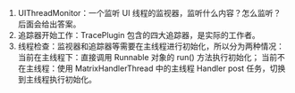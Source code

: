 1. UIThreadMonitor：一个监听 UI 线程的监视器，监听什么内容？怎么监听？后面会给出答案。
2. 追踪器开始工作：TracePlugin 包含的四大追踪器，是实际的工作者。 
3. 线程检查：监视器和追踪器等需要在主线程进行初始化，所以分为两种情况：
当前在主线程下：直接调用 Runnable 对象的 run() 方法执行初始化；
当前不在主线程：使用 MatrixHandlerThread 中的主线程 Handler post 任务，切换到主线程执行初始化。




